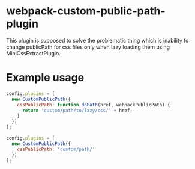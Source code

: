 # webpack-custom-public-path-plugin

This plugin is supposed to solve the problematic thing which is inability to change publicPath for css files only when lazy loading them using MiniCssExtractPlugin.


# Example usage

```javascript
config.plugins = [
  new CustomPublicPath({
    cssPublicPath: function doPath(href, webpackPublicPath) {
      return 'custom/path/to/lazy/css/' + href;
    }
  })
];
```

```javascript
config.plugins = [
  new CustomPublicPath({
    cssPublicPath: 'custom/path/'
  })
];
```
